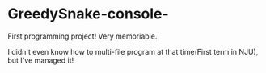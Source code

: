 # GreedySnake-console-
First programming project! Very memoriable.

I didn't even know how to multi-file program at that time(First term in NJU), but I've managed it!

